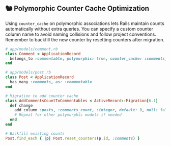 ## 🐿️ Polymorphic Counter Cache Optimization
Using `counter_cache` on polymorphic associations lets Rails maintain counts automatically without extra queries. You can specify a custom counter column name to avoid naming collisions and follow project conventions. Remember to backfill the new counter by resetting counters after migration.

```ruby
# app/models/comment.rb
class Comment < ApplicationRecord
  belongs_to :commentable, polymorphic: true, counter_cache: :comments_count
end

# app/models/post.rb
class Post < ApplicationRecord
  has_many :comments, as: :commentable
end

# Migration to add counter cache
class AddCommentsCountToCommentables < ActiveRecord::Migration[6.1]
  def change
    add_column :posts, :comments_count, :integer, default: 0, null: false
    # Repeat for other polymorphic models if needed
  end
end

# Backfill existing counts
Post.find_each { |p| Post.reset_counters(p.id, :comments) }
```